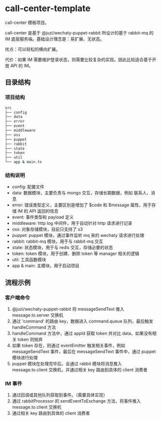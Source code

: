 # call-center-template

call-center 模板项目。

call-center 是基于 @juzi/wechaty-puppet-rabbit 所设计的基于 rabbit-mq 的 IM 底层服务端。基础设计理念是：易扩展、无状态。

优点：可以轻松的横向扩展。

代价：如果 IM 需要维护登录状态，则需要比较复杂的实现。因此比较适合基于开放 API 的 IM。

## 目录结构

### 项目结构

```bash
src
├── config
├── data
├── error
├── event
├── middleware
├── oss
├── puppet
├── rabbit
├── state
├── token
├── util
└── app & main.ts
```

### 结构说明

- config: 配置文件
- data: 数据模块，主要负责与 mongo 交互，存储长期数据，例如 联系人、消息
- error: 错误类型定义，主要区别是增加了 $code 和 $message 属性，用于存储 IM 的 API 返回的信息
- event: 事件类型和 payload 定义
- middleware: http log 中间件，用于自动针对 http 请求进行记录
- oss: 对象存储模块，目前只支持了 s3
- puppet: puppet 模块，通过事件监听 mq 来的 wechaty 请求进行处理
- rabbit: rabbit-mq 模块，用于与 rabbit-mq 交互
- state: 状态模块，用于与 redis 交互，存储必要的状态
- token: token 模块，用于创建、删除 token 等 manager 相关的逻辑
- util: 工具函数模块
- app & main: 主模块，用于启动项目

## 流程示例

### 客户端命令

1. @juzi/wechaty-puppet-rabbit 将 messageSendText 推入 message.to.server 交换机
2. 通过 'command' 的路由 key，数据进入 command.queue 队列，最后触发 handleCommand 方法
3. handleCommand 方法中，通过 appId 获取 token 并对比 data，如果没有相关 token 则抛弃
4. 如果 token 存在，则通过 eventEmitter 触发相关事件，例如 messageSendText 事件，最后在 messageSendText 事件中，通过 puppet 模块进行处理
5. puppet 模块在处理完毕后，会通过 rabbit 模块将消息推入 message.to.client 交换机，并通过相关 key 路由到具体的 client 消费者

### IM 事件

1. 通过回调或其他队列获取到事件。（需要具体实现）
2. 通过 rabbitProcessor 的 sendEventToExchange 方法，将事件推入 message.to.client 交换机
3. 通过相关 key 路由到具体的 client 消费者

